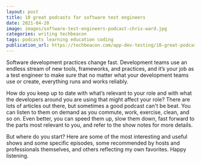 ```yaml
---
layout: post
title: 10 great podcasts for software test engineers
date: 2021-04-20
image: images/software-test-engineers-podcast-chris-ward.jpg
categories: writing techbeacon
tags: podcasts learning education coding
publication_url: https://techbeacon.com/app-dev-testing/10-great-podcasts-software-test-engineers
---
```


Software development practices change fast. Development teams use an endless stream of new tools, frameworks, and practices, and it’s your job as a test engineer to make sure that no matter what your development teams use or create, everything runs and works reliably.

How do you keep up to date with what’s relevant to your role and with what the developers around you are using that might affect your role? There are lots of articles out there, but sometimes a good podcast can't be beat. You can listen to them on demand as you commute, work, exercise, clean, and so on. Even better, you can speed them up, slow them down, fast forward to the parts most relevant to you, and refer to the show notes for more details.

But where do you start? Here are some of the most interesting and useful shows and some specific episodes, some recommended by hosts and professionals themselves, and others reflecting my own favorites. Happy listening.